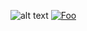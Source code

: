 ![alt text](https://i.ibb.co/59scyTp/Screenshot-2022-12-12-194138.png)
<a href="http://google.com.au/" rel="some text">![Foo](http://www.google.com.au/images/nav_logo7.png)</a>
